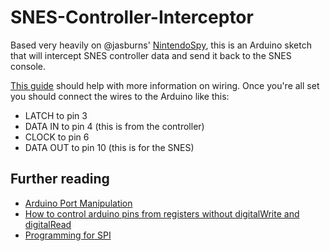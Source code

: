 # SNES-Controller-Interceptor

Based very heavily on @jasburns' [NintendoSpy](https://github.com/jaburns/NintendoSpy), this is an Arduino sketch that will intercept SNES controller data and send it back to the SNES console.

[This guide](http://speedrun.evilash25.com/2017/02/controller-input-display-and-arduino.html) should help with more information on wiring. Once you're all set you should connect the wires to the Arduino like this:

* LATCH to pin 3
* DATA IN to pin 4 (this is from the controller)
* CLOCK to pin 6
* DATA OUT to pin 10 (this is for the SNES)

## Further reading

* [Arduino Port Manipulation](https://www.arduino.cc/en/Reference/PortManipulation)
* [How to control arduino pins from registers without digitalWrite and digitalRead](https://www.eprojectszone.com/how-to-control-arduino-pins-from-registers-without-digitalwrite-and-digitalread/)
* [Programming for SPI](https://learn.sparkfun.com/tutorials/serial-peripheral-interface-spi)
